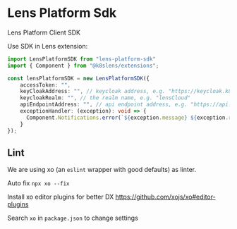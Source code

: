 # Lens Platform Sdk

Lens Platform Client SDK

Use SDK in Lens extension:
```ts
import LensPlatformSDK from "lens-platform-sdk"
import { Component } from "@k8slens/extensions";

const lensPlatformSDK = new LensPlatformSDK({
    accessToken: "",
    keyCloakAddress: "", // keycloak address, e.g. "https://keycloak.k8slens.dev"
    keycloakRealm: "", // the realm name, e.g. "lensCloud" 
    apiEndpointAddress: "", // api endpoint address, e.g. "https://api.k8slens.dev"
    exceptionHandler: (exception): void => {
      Component.Notifications.error(`${exception.message} ${exception.response?.body}`)
    }
});
```

## Lint

We are using xo (an `eslint` wrapper with good defaults) as linter.

Auto fix
`npx xo --fix`

Install xo editor plugins for better DX
<https://github.com/xojs/xo#editor-plugins>

Search `xo` in `package.json` to change settings
